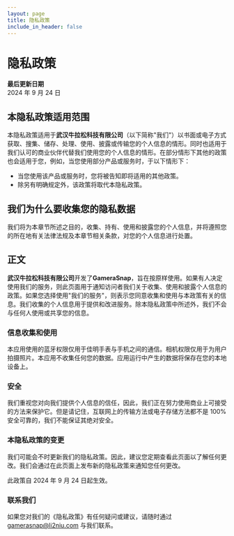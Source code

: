 ```yaml
---
layout: page
title: 隐私政策
include_in_header: false
---
```


# 隐私政策

**最后更新日期**  
2024 年 9 月 24 日

## 本隐私政策适用范围

本隐私政策适用于**武汉牛拉松科技有限公司**（以下简称"我们"）以书面或电子方式获取、搜集、储存、处理、使用、披露或传输您的个人信息的情形。同时也适用于我们认可的商业伙伴代替我们使用您的个人信息的情形。在部分情形下其他的政策也会适用于您，例如，当您使用部分产品或服务时，于以下情形下：

- 当您使用该产品或服务时，您将被告知即将适用的其他政策。
- 除另有明确规定外，该政策将取代本隐私政策。

## 我们为什么要收集您的隐私数据

我们将为本章节所述之目的，收集、持有、使用和披露您的个人信息，并将遵照您的所在地有关法律法规及本章节相关条款，对您的个人信息进行处置。

## 正文

**武汉牛拉松科技有限公司**开发了**GameraSnap**，旨在按原样使用。如果有人决定使用我们的服务，则此页面用于通知访问者我们关于收集、使用和披露个人信息的政策。如果您选择使用"我们的服务"，则表示您同意收集和使用与本政策有关的信息。我们收集的个人信息用于提供和改进服务。除本隐私政策中所述外，我们不会与任何人使用或共享您的信息。

### 信息收集和使用

本应用使用的蓝牙权限仅用于佳明手表与手机之间的通信。相机权限仅用于为用户拍摄照片。本应用不收集任何您的数据。应用运行中产生的数据将保存在您的本地设备上。

### 安全

我们重视您对向我们提供个人信息的信任，因此，我们正在努力使用商业上可接受的方法来保护它。但是请记住，互联网上的传输方法或电子存储方法都不是 100%安全可靠的，我们不能保证其绝对安全。

### 本隐私政策的变更

我们可能会不时更新我们的隐私政策。因此，建议您定期查看此页面以了解任何更改。我们会通过在此页面上发布新的隐私政策来通知您任何更改。

此政策自 2024 年 9 月 24 日起生效。

### 联系我们

如果您对我们的《隐私政策》有任何疑问或建议，请随时通过 [gamerasnap@li2niu.com](mailto:gamerasnap@li2niu.com) 与我们联系。

